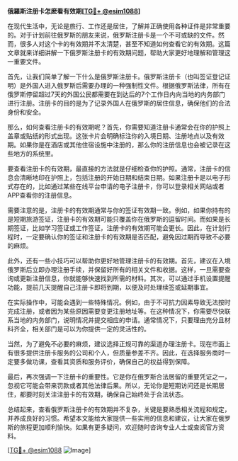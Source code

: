**俄羅斯注册卡怎麽看有效期[[TG💪+ @esim1088](https://t.me/s/esim1088)]**

在现代生活中，无论是旅行、工作还是居住，了解并正确使用各种证件是非常重要的。对于计划前往俄罗斯的朋友来说，俄罗斯注册卡是一个不可或缺的文件。然而，很多人对这个卡的有效期并不太清楚，甚至不知道如何查看它的有效期。这篇文章就来详细讲解一下俄罗斯注册卡的有效期问题，帮助大家更好地理解和管理这一重要文件。

首先，让我们简单了解一下什么是俄罗斯注册卡。俄罗斯注册卡（也叫签证登记证明）是外国人进入俄罗斯后需要办理的一种强制性文件。根据俄罗斯法律，所有在俄罗斯停留超过7天的外国公民都需要在到达后的7个工作日内向当地的内务部门进行注册。注册卡的目的是为了记录外国人在俄罗斯的居住信息，确保他们的合法身份和安全。

那么，如何查看注册卡的有效期呢？首先，你需要知道注册卡通常会在你的护照上盖章或贴纸的形式出现。这张卡片会明确标注你的入境日期、注册地点以及有效期。如果你是在酒店或其他住宿设施中注册的，那么你的注册信息也会被记录在这些地方的系统里。

要查看注册卡的有效期，最直接的方法就是仔细检查你的护照。通常，注册卡的信息会清晰地印在护照上，包括注册的开始日期和结束日期。如果注册卡是以电子形式存在的，比如通过某些在线平台申请的电子注册卡，你可以登录相关网站或者APP查看你的注册信息。

需要注意的是，注册卡的有效期通常与你的签证有效期一致。例如，如果你持有的是短期旅游签证，注册卡的有效期可能只覆盖你在俄罗斯的逗留时间。而如果是长期签证，比如学习签证或工作签证，注册卡的有效期可能会更长。因此，在计划行程时，一定要确认你的签证和注册卡的有效期是否匹配，避免因过期而导致不必要的麻烦。

此外，还有一些小技巧可以帮助你更好地管理注册卡的有效期。首先，建议在入境俄罗斯后立即办理注册手续，并保留好所有的相关文件和收据。这样，一旦需要查询或更新注册信息，你就能够快速找到所需的材料。其次，可以通过手机设置提醒功能，提前几天提醒自己注册卡即将到期，以便及时处理续签或延期事宜。

在实际操作中，可能会遇到一些特殊情况。例如，由于不可抗力因素导致无法按时完成注册，或者因为某些原因需要变更注册地址等。在这种情况下，你需要尽快联系当地的内务部门，说明情况并提交相应的申请。通常情况下，只要理由充分且材料齐全，相关部门是可以为你提供一定的灵活性的。

当然，为了避免不必要的麻烦，建议选择正规可靠的渠道办理注册卡。现在市面上有很多提供注册卡服务的公司和个人，但质量参差不齐。因此，在选择服务商时一定要多做功课，查看其资质和服务评价，确保自己的权益得到保障。

最后，再次强调一下注册卡的重要性。它是你在俄罗斯合法居留的重要凭证之一，忽视它可能会带来罚款或者其他法律后果。所以，无论你是短期访问还是长期居住，都要时刻关注注册卡的有效期，确保自己始终处于合法状态。

总结起来，查看俄罗斯注册卡的有效期并不复杂，关键是要熟悉相关流程和规定，并养成良好的习惯。希望本文能给大家提供一些实用的信息和建议，让大家在俄罗斯的旅程更加顺利愉快。如果有更多疑问，欢迎随时咨询专业人士或查阅官方资料。

[[TG💪+ @esim1088](https://t.me/s/esim1088) ![Image](https://i.postimg.cc/4NQfJmqS/Snipaste-2025-05-13-00-14-12.png)]
